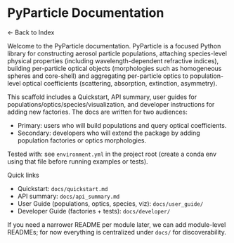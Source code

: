 # PyParticle Documentation

← Back to Index

Welcome to the PyParticle documentation. PyParticle is a focused Python library for constructing aerosol particle populations, attaching species-level physical properties (including wavelength-dependent refractive indices), building per-particle optical objects (morphologies such as homogeneous spheres and core-shell) and aggregating per-particle optics to population-level optical coefficients (scattering, absorption, extinction, asymmetry).

This scaffold includes a Quickstart, API summary, user guides for populations/optics/species/visualization, and developer instructions for adding new factories. The docs are written for two audiences:

- Primary: users who will build populations and query optical coefficients.
- Secondary: developers who will extend the package by adding population factories or optics morphologies.

Tested with: see `environment.yml` in the project root (create a conda env using that file before running examples or tests).

Quick links

- Quickstart: `docs/quickstart.md`
- API summary: `docs/api_summary.md`
- User Guide (populations, optics, species, viz): `docs/user_guide/`
- Developer Guide (factories + tests): `docs/developer/`

If you need a narrower README per module later, we can add module-level READMEs; for now everything is centralized under `docs/` for discoverability.
